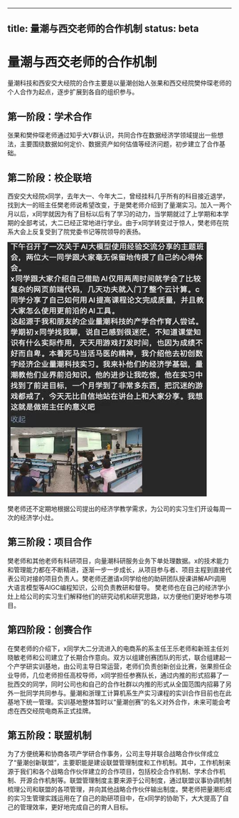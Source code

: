 ----
title: 量潮与西交老师的合作机制
status: beta
----

# 量潮与西交老师的合作机制
量潮科技和西安交大经院的合作主要是以量潮创始人张果和西交经院樊仲琛老师的个人合作为起点，逐步扩展到各自的组织参与。

## 第一阶段：学术合作
张果和樊仲琛老师通过知乎大V群认识，共同合作在数据经济学领域提出一些想法，主要围绕数据如何定价、数据资产如何估值等经济问题，初步建立了合作基础。

## 第二阶段：校企联培
西安交大经院x同学，去年大一、今年大二，曾经挂科几乎所有的科目接近退学，找到大一的班主任樊老师说希望改变，于是樊老师介绍到了量潮实习。加入一两个月以后，x同学就因为有了目标以后有了学习的动力，当学期就过了上学期和本学期的全部考试，大二已经正常地进行学业。由于x同学转变过于惊人，樊老师在院系大会上反复受到了院党委书记等院领导的表扬。

![图：樊仲琛老师朋友圈原文](image/xjtu.jpg)

樊老师还不定期地根据公司提出的经济学教学需求，为公司的实习生们开设每周一次的经济学小灶。
## 第三阶段：项目合作
樊老师和其他老师有科研项目，向量潮科研服务业务下单处理数据。x的技术能力和管理能力都在不断精进，逐渐一步一步成长，从项目参与者、项目主程到直接代表公司对接的项目负责人。樊老师还邀请x同学给他的助研团队授课讲解API调用大语言模型等AIGC编程知识，公司负责教研和督导。
樊老师也在自己的经济学小灶上给公司的实习生们解释他们的研究动机和研究思路，以方便他们更好地参与项目。
## 第四阶段：创赛合作
在樊老师的介绍下，x同学大二分流进入的电商系的系主任王乐老师和新班主任刘晓敏老师和公司建立了长期合作意向。双方以组建创赛团队的形式，联合组建起一个产学研实训基地，由公司主导日常运营，老师们负责创新创业比赛，张果担任企业导师，几位老师担任高校导师，x同学担任参赛队长，通过内推的形式招募了一批西交的同学，同时公司也和自己的合作社群以内推的形式从全国范围内招募了另外一批同学共同参与。量潮和浙理工计算机系生产实习课程的实训合作目前也在此基地下统一管理。实训基地整体暂时以“量潮创赛”的名义对外合作，未来可能会考虑在西交经院电商系正式挂牌。
## 第五阶段：联盟机制
为了方便统筹和协商各项产学研合作事务，公司主导并联合战略合作伙伴成立了“量潮创新联盟”，主要职能是建设联盟管理制度和工作机制。其中，工作机制来源于我们和各个战略合作伙伴建立的合作项目，包括校企合作机制、学术合作机制、开源合作机制等。联盟管理制度主要来源于公司制度，通过联盟议事协调机制梳理公司和联盟的各项管理，并向其他战略合作伙伴输出制度。樊老师把量潮形成的实习生管理实践运用在了自己的助研项目中，在x同学的协助下，大大提高了自己的管理效率，更好地完成自己的育人目标。

